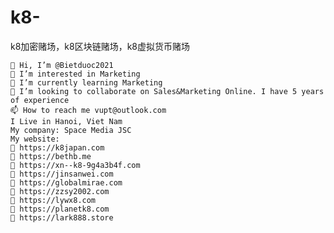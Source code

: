 # k8-
k8加密赌场，k8区块链赌场，k8虚拟货币赌场

    👋 Hi, I’m @Bietduoc2021
    👀 I’m interested in Marketing
    🌱 I’m currently learning Marketing
    💞️ I’m looking to collaborate on Sales&Marketing Online. I have 5 years of experience
    📫 How to reach me vupt@outlook.com
    I Live in Hanoi, Viet Nam
    My company: Space Media JSC
    My website: 
    👀 https://k8japan.com
    👀 https://bethb.me
    👀 https://xn--k8-9g4a3b4f.com
    👀 https://jinsanwei.com
    👀 https://globalmirae.com
    👀 https://zzsy2002.com
    👀 https://lywx8.com
    👀 https://planetk8.com
    👀 https://lark888.store
